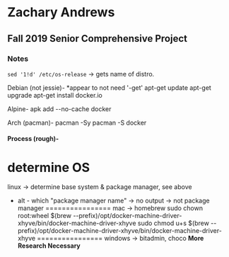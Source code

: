 # Zachary Andrews
## Fall 2019 Senior Comprehensive Project

### Notes

`sed '1!d' /etc/os-release` -> gets name of distro.

Debian (not jessie)-
*appear to not need '-get'
apt-get update
apt-get upgrade
apt-get install docker.io

Alpine-
apk add --no-cache docker

Arch (pacman)-
pacman -Sy
pacman -S docker


#### Process (rough)-

determine OS
================
linux -> determine base system & package manager, see above
* alt - which "package manager name" -> no output -> not package manager
================
mac -> homebrew
	sudo chown root:wheel $(brew --prefix)/opt/docker-machine-driver-xhyve/bin/docker-machine-driver-xhyve
sudo chmod u+s $(brew --prefix)/opt/docker-machine-driver-xhyve/bin/docker-machine-driver-xhyve
================
windows -> bitadmin, choco
**More Research Necessary**

